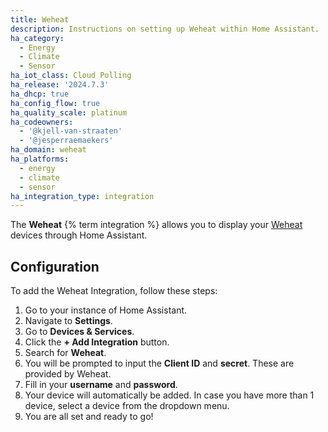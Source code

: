 ```yaml
---
title: Weheat
description: Instructions on setting up Weheat within Home Assistant.
ha_category:
  - Energy
  - Climate
  - Sensor
ha_iot_class: Cloud Polling
ha_release: '2024.7.3'
ha_dhcp: true
ha_config_flow: true
ha_quality_scale: platinum
ha_codeowners:
  - '@kjell-van-straaten'
  - '@jesperraemaekers'
ha_domain: weheat
ha_platforms:
  - energy
  - climate
  - sensor
ha_integration_type: integration
---
```


The **Weheat** {% term integration %} allows you to display your [Weheat](https://www.weheat.nl/) devices through Home Assistant.

## Configuration

To add the Weheat Integration, follow these steps:

1. Go to your instance of Home Assistant.
2. Navigate to **Settings**.
3. Go to **Devices & Services**.
4. Click the **+ Add Integration** button.
5. Search for **Weheat**.
6. You will be prompted to input the **Client ID** and **secret**. These are provided by Weheat.
7. Fill in your **username** and **password**.
8. Your device will automatically be added. In case you have more than 1 device, select a device from the dropdown menu.
9. You are all set and ready to go!
